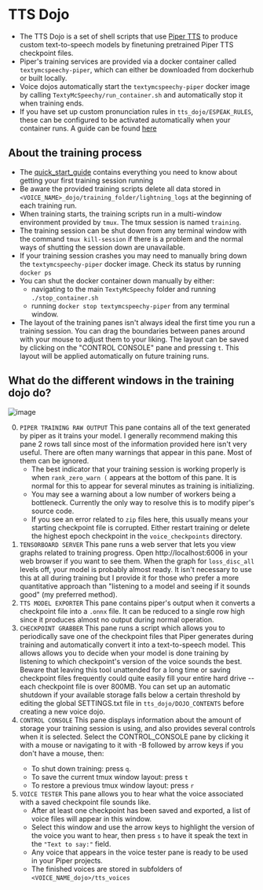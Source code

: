 # TTS Dojo

- The TTS Dojo is a set of shell scripts that use [Piper TTS](https://github.com/rhasspy/piper) to produce custom text-to-speech models by finetuning pretrained Piper TTS checkpoint files.
- Piper's training services are provided via a docker container called `textymcspeechy-piper`, which can either be downloaded from dockerhub or built locally.
- Voice dojos automatically start the `textymcspeechy-piper` docker image by calling `TextyMcSpeechy/run_container.sh` and automatically stop it when training ends.
- If you have set up custom pronunciation rules in `tts_dojo/ESPEAK_RULES`, these can be configured to be activated automatically when your container runs.  A guide can be found [here](tts_dojo/ESPEAK_RULES/README_custom_pronunciation.md)
 

## About the training process
- The [quick_start_guide](https://github.com/domesticatedviking/TextyMcSpeechy/blob/docker-dev/quick_start_guide.md) contains everything you need to know about getting your first training session running
- Be aware the provided training scripts delete all data stored in  `<VOICE_NAME>_dojo/training_folder/lightning_logs` at the beginning of each training run.
- When training starts, the training scripts run in a multi-window environment provided by `tmux`.  The tmux session is named `training`.
- The training session can be shut down from any terminal window with the command `tmux kill-session` if there is a problem and the normal ways of shutting the session down are unavailable.
- If your training session crashes you may need to manually bring down the `textymcspeechy-piper` docker image.  Check its status by running `docker ps` 
- You can shut the docker container down manually by either:
   - navigating to the main `TextyMcSpeechy` folder and running `./stop_container.sh`
   - running `docker stop textymcspeechy-piper` from any terminal window.
- The layout of the training panes isn't always ideal the first time you run a training session. You can drag the boundaries between panes around with your mouse to adjust them to your liking.  The layout can be saved by clicking on the "CONTROL CONSOLE" pane and pressing `t`.  This layout will be applied automatically on future training runs.
 

## What do the different windows in the training dojo do?
![image](https://github.com/user-attachments/assets/31b41ebc-a64a-456e-8910-de0ce50418d4)

0. `PIPER TRAINING RAW OUTPUT`  This pane contains all of the text generated by piper as it trains your model.   I generally recommend making this pane 2 rows tall since most of the information provided here isn't very useful.  There are often many warnings that appear in this pane.   Most of them can be ignored.
   - The best indicator that your training session is working properly is when  `rank_zero_warn (` appears at the bottom of this pane. It is normal for this to appear for several minutes as training is initializing.   
   - You may see a warning about a low number of workers being a bottleneck.  Currently the only way to resolve this is to modify piper's source code.
   - If you see an error related to `zip` files here, this usually means your starting checkpoint file is corrupted.   Either restart training or delete the highest epoch checkpoint in the `voice_checkpoints` directory.  
1. `TENSORBOARD SERVER`  This pane runs a web server that lets you view graphs related to training progress.  Open http://localhost:6006 in your web browser if you want to see them.  When the graph for `loss_disc_all` levels off, your model is probably almost ready.  It isn't necessary to use this at all during training but I provide it for those who prefer a more quantitative approach than "listening to a model and seeing if it sounds good" (my preferred method).
2. `TTS MODEL EXPORTER` This pane contains piper's output when it converts a checkpoint file into a `.onnx` file.  It can be reduced to a single row high since it produces almost no output during normal operation.
3. `CHECKPOINT GRABBER` This pane runs a script which allows you to periodically save one of the checkpoint files that Piper generates during training and automatically convert it into a text-to-speech model.  This allows allows you to decide when your model is done training by listening to which checkpoint's version of the voice sounds the best.   Beware that leaving this tool unattended for a long time or saving checkpoint files frequently could quite easily fill your entire hard drive -- each checkpoint file is over 800MB.  You can set up an automatic shutdown if your available storage falls below a certain threshold by editing the global SETTINGS.txt file in `tts_dojo/DOJO_CONTENTS` before creating a new voice dojo.
4. `CONTROL CONSOLE` This pane displays information about the amount of storage your training session is using, and also provides several controls when it is selected. Select the CONTROL_CONSOLE pane by clicking it with a mouse or navigating to it with <CTRL>-B followed by arrow keys if you don't have a mouse, then:
    -  To shut down training: press `q`.
    -  To save the current tmux window layout: press `t`
    -  To restore a previous tmux window layout: press `r`
5. `VOICE TESTER` This pane allows you to hear what the voice associated with a saved checkpoint file sounds like.
   -  After at least one checkpoint has been saved and exported, a list of voice files will appear in this window.
   -  Select this window and use the arrow keys to highlight the version of the voice you want to hear, then press `s` to have it speak the text in the `"Text to say:"` field.
   -  Any voice that appears in the voice tester pane is ready to be used in your Piper projects.
   -  The finished voices are stored in  subfolders of `<VOICE_NAME_dojo>/tts_voices`






